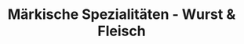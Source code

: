 ---
title: "Märkische Spezialitäten - Wurst & Fleisch"
url: /eisenhuettenstadt/maerkische-spezialitaeten-wurst-und-fleisch/
shop: Metzgerei
---